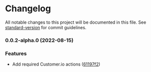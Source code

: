 # Changelog

All notable changes to this project will be documented in this file. See [standard-version](https://github.com/conventional-changelog/standard-version) for commit guidelines.

### 0.0.2-alpha.0 (2022-08-15)


### Features

* Add required Customer.io actions ([61197f2](https://github.com/chelsea-apps/customer.io/commit/61197f23de42bbe03ddfb87a526b212e6e595507))
